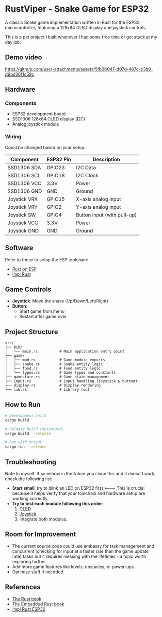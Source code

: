 # RustViper - Snake Game for ESP32 

A classic Snake game implementation written in Rust for the ESP32 microcontroller, featuring a 128x64 OLED display and joystick controls.

This is a pet project I built whenever I had some free time or got stuck at my day job.

## Demo video

https://github.com/user-attachments/assets/5fb0b047-d07d-487c-b3b9-d9bd26f1c59c


## Hardware 

### Components
- ESP32 development board
- SSD1306 128x64 OLED display (I2C)
- Analog joystick module

### Wiring
Could be changed based on your setup.

| Component | ESP32 Pin | Description |
|-----------|-----------|-------------|
| SSD1306 SDA | GPIO23 | I2C Data |
| SSD1306 SCL | GPIO18 | I2C Clock |
| SSD1306 VCC | 3.3V | Power |
| SSD1306 GND | GND | Ground |
| Joystick VRX | GPIO15 | X-axis analog input |
| Joystick VRY | GPIO2 | Y-axis analog input |
| Joystick SW | GPIO4 | Button input (with pull-up) |
| Joystick VCC | 3.3V | Power |
| Joystick GND | GND | Ground |

## Software
Refer to these to setup the ESP toolchain:
- [Rust on ESP](https://docs.espressif.com/projects/rust/book/introduction.html)
- [impl Rust](https://esp32.implrust.com/) 

## Game Controls

- **Joystick**: Move the snake (Up/Down/Left/Right)
- **Button**: 
  - Start game from menu
  - Restart after game over

## Project Structure

```
src/
├── bin/
│   └── main.rs          # Main application entry point
├── game/
│   ├── mod.rs           # Game module exports
│   ├── snake.rs         # Snake entity logic
│   ├── food.rs          # Food entity logic
│   └── types.rs         # Game types and constants
├── gamestate.rs         # Game state management
├── input.rs             # Input handling (joystick & button)
├── display.rs           # Display rendering
└── lib.rs               # Library root
```

## How to Run

```bash
# Development build
cargo build

# Release build (optimized)
cargo build --release

# Run with output
cargo run --release
```

## Troubleshooting

Note to myself: If somehow in the future you clone this and it doesn't work, check the following list:
-   **Start small**, try to blink an LED on ESP32 first <--- This is crucial because it helps verify that your toolchain and hardware setup are working correctly.
-   **Try to test each module following this order**:
    1. [OLED](https://esp32.implrust.com/oled/index.html)
    2. [Joystick](https://esp32.implrust.com/joystick/index.html)
    3. Integrate both modules.

## Room for Improvement

- The current source code could use embassy for task management and concurrent (checking for input at a faster rate than the game update rate) tasks but it requires messing with the lifetimes - a topic worth exploring further.
- Add more game features like levels, obstacles, or power-ups.
- Optimize stuff if needded

## References
- [The Rust book](https://doc.rust-lang.org/book/)
- [The Embedded Rust book](https://docs.rust-embedded.org/book/)
- [Impl Rust ESP32](https://esp32.implrust.com/)
